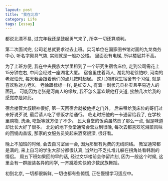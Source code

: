 ```yaml
---
layout: post
title: "我在北京"
category: Life
tags: [essay]
---
```


都说北漂不易, 过完年我还是鼓起勇气来了, 所幸一切还算顺利。

第二次面试完, 公司老总就要求过去上班。实习单位在国家图书馆对面的九龙商务中心, 听名字颇具气势, 实则就是一般办公楼。 里面没有电梯, 所以楼层并不高。

为了上班方便, 我在中央民族大学里租到了一个研究生宿舍床位, 走到公司需花上15分钟左右, 中间会经过一座湖北大厦。 宿舍里住着两人, 湖北的老徐怕吵, 河南的老张怕光, 每天我会跟着他们的点儿按时起居。  这儿的研究生宿舍有个习俗, 就是喜欢称对方老X。  老徐跟标标一样, 是红安人, 有着一副状元县朴实且平易近人的面孔。 可能因为老张是河南人的缘故, 我不怎么喜欢跟他打交道, 接触几次给我的感觉亦是如此。
 
宿舍楼管大叔眼神很好, 第一天回宿舍就被他拒之门外。 后来租给我床位的哥们过来好说歹说, 最后请人吃了顿饭才给通行。 临走时把他的一卡通留给我了, 在学校里购物, 洗澡, 吃饭等就方便了不少。 民大食堂的饭菜虽然贵了那么一点, 但是味道却比长大好了很多。 北边的地下食堂通常会营业到很晚, 每次去都喜欢吃湘菜风味的回锅肉盖饭, 那家的女服务员笑起来酒窝很深, 很好看。
 
晚上不加班的时候, 会去自习室坐一会, 因为那里有免费的无线网络。 教室通常都是满的, 来上自习的学生大部分都很认真, 当然也不乏扎堆儿躲在拐角处看韩剧的情侣。 周五下班如果回的早的话, 经过文华楼前会停留片刻, 因为一般这个时候, 这里会有一群服装各异的同学, 一齐跳着欢快的少数民族舞蹈。 


初到北京, 一切都很新鲜, 一切也都有些惊慌, 正在慢慢学习适应中。
